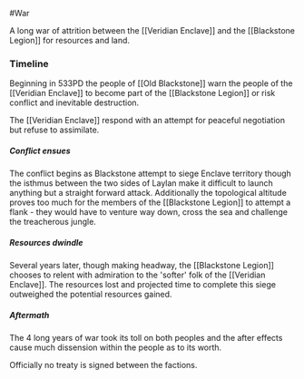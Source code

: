 #War 

A long war of attrition between the [[Veridian Enclave]] and the [[Blackstone Legion]] for resources and land.

### Timeline
Beginning in 533PD the people of [[Old Blackstone]] warn the people of the [[Veridian Enclave]] to become part of the [[Blackstone Legion]] or risk conflict and inevitable destruction.

The [[Veridian Enclave]] respond with an attempt for peaceful negotiation but refuse to assimilate.

##### Conflict ensues
The conflict begins as Blackstone attempt to siege Enclave territory though the isthmus between the two sides of Laylan make it difficult to launch anything but a straight forward attack. Additionally the topological altitude proves too much for the members of the [[Blackstone Legion]] to attempt a flank - they would have to venture way down, cross the sea and challenge the treacherous jungle.


##### Resources dwindle
Several years later, though making headway, the [[Blackstone Legion]] chooses to relent with admiration to the 'softer' folk of the [[Veridian Enclave]]. The resources lost and projected time to complete this siege outweighed the potential resources gained.


##### Aftermath
The 4 long years of war took its toll on both peoples and the after effects cause much dissension within the people as to its worth.

Officially no treaty is signed between the factions.